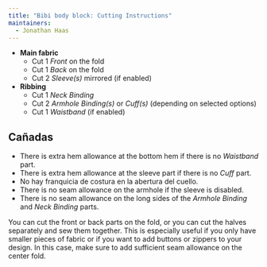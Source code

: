 ```yaml
---
title: "Bibi body block: Cutting Instructions"
maintainers:
  - Jonathan Haas
---
```


- **Main fabric**
  - Cut 1 _Front_ on the fold
  - Cut 1 _Back_ on the fold
  - Cut 2 _Sleeve(s)_ mirrored (if enabled)
- **Ribbing**
  - Cut 1 _Neck Binding_
  - Cut 2 _Armhole Binding(s)_ or _Cuff(s)_ (depending on selected options)
  - Cut 1 _Waistband_ (if enabled)

## Cañadas

- There is extra hem allowance at the bottom hem if there is no _Waistband_ part.
- There is extra hem allowance at the sleeve part if there is no _Cuff_ part.
- No hay franquicia de costura en la abertura del cuello.
- There is no seam allowance on the armhole if the sleeve is disabled.
- There is no seam allowance on the long sides of the _Armhole Binding_ and _Neck Binding_ parts.

<Note>
You can cut the front or back parts on the fold, or you can cut the halves separately and sew them together. This is especially
useful if you only have smaller pieces of fabric or if you want to add buttons or zippers to your design. In this case, make sure
to add sufficient seam allowance on the center fold.
</Note>
